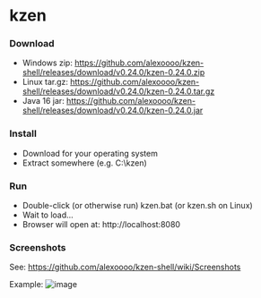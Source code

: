 # kzen

### Download
- Windows zip: https://github.com/alexoooo/kzen-shell/releases/download/v0.24.0/kzen-0.24.0.zip
- Linux tar.gz: https://github.com/alexoooo/kzen-shell/releases/download/v0.24.0/kzen-0.24.0.tar.gz
- Java 16 jar: https://github.com/alexoooo/kzen-shell/releases/download/v0.24.0/kzen-0.24.0.jar

### Install
- Download for your operating system
- Extract somewhere (e.g. C:\kzen)

### Run
- Double-click (or otherwise run) kzen.bat (or kzen.sh on Linux)
- Wait to load...
- Browser will open at: http://localhost:8080

### Screenshots
See: https://github.com/alexoooo/kzen-shell/wiki/Screenshots

Example:
![image](https://user-images.githubusercontent.com/4985552/101042597-5cc27800-354b-11eb-85ff-5e002de103ba.png)
